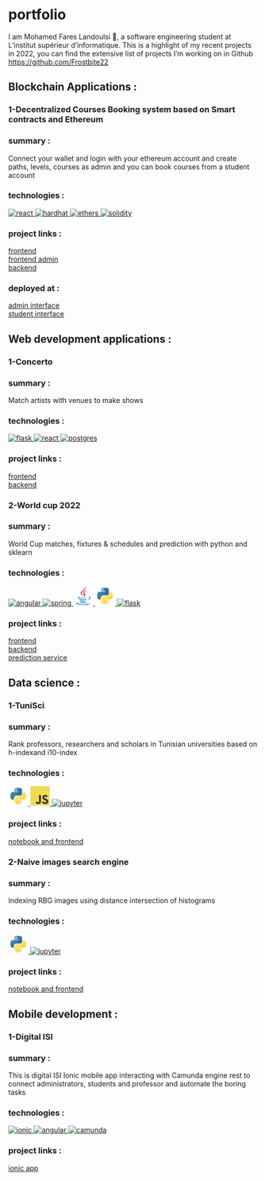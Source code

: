 # portfolio 

I am Mohamed Fares Landoulsi 👋, a software engineering student at L’institut supérieur d’informatique. This is a highlight of my recent projects in 2022, you can find the extensive list of projects I’m working on in Github https://github.com/Frostbite22

## Blockchain Applications :
### 1-Decentralized Courses Booking system based on Smart contracts and Ethereum
### summary :
Connect your wallet and login with your ethereum account and create paths, levels, courses as admin and you can book courses from a student account
### technologies :
<p><a href="https://reactjs.org/" target="_blank" rel="noreferrer"> <img src="https://reactjs.org/favicon.ico" alt="react" width="40" height="40"/> </a><a href="https://hardhat.org/" target="_blank" rel="noreferrer"> <img src="https://seeklogo.com/images/H/hardhat-logo-888739EBB4-seeklogo.com.png" alt="hardhat" width="40" height="40"/> </a> <a href="https://docs.ethers.io/v5/" target="_blank" rel="noreferrer"> <img src="https://docs.ethers.io/v5/static/logo.svg" alt="ethers" width="40" height="40"/> </a><a href="https://docs.soliditylang.org/en/v0.8.17/" target="_blank" rel="noreferrer"> <img src="https://docs.soliditylang.org/en/v0.8.17/_static/logo.svg" alt="solidity" width="40" height="40"/> </a></p>

### project links :
[frontend](https://github.com/Frostbite22/DecentralizedCoursesBookingSystemFront)<br>
[frontend admin](https://github.com/Frostbite22/DecentralizedCoursesBookingSystemFrontAdmin)<br>
[backend](https://github.com/Frostbite22/DecentralizedCoursesBookingSystemFrontAdmin)<br>

### deployed at : 
[admin interface ](https://frostbite22.github.io/DecentralizedCoursesBookingSystemFrontAdmin)<br>
[student interface ](https://frostbite22.github.io/DecentralizedCoursesBookingSystemFront)<br>

## Web development applications :
### 1-Concerto
### summary :
Match artists with venues to make shows
### technologies :
<p><a href="https://flask.palletsprojects.com/" target="_blank" rel="noreferrer"> <img src="https://www.vectorlogo.zone/logos/pocoo_flask/pocoo_flask-icon.svg" alt="flask" width="40" height="40"/> </a><a href="https://reactjs.org/" target="_blank" rel="noreferrer"> <img src="https://reactjs.org/favicon.ico" alt="react" width="40" height="40"/> </a><a href="https://www.postgresql.org/" target="_blank" rel="noreferrer"> <img src="https://www.postgresql.org/media/img/about/press/elephant.png" alt="postgres" width="40" height="40"/> </a></p>

### project links :
[frontend](https://github.com/Frostbite22/Concerto-Frontend-React)<br>
[backend](https://github.com/Frostbite22/Concerto-backend-Flask)<br>

### 2-World cup 2022 
### summary :
World Cup matches, fixtures & schedules and prediction with python and sklearn 
### technologies :
<p><a href="https://angular.io" target="_blank" rel="noreferrer"> <img src="https://angular.io/assets/images/logos/angular/angular.svg" alt="angular" width="40" height="40"/></a><a href="https://spring.io/" target="_blank" rel="noreferrer"> <img src="https://www.vectorlogo.zone/logos/springio/springio-icon.svg" alt="spring" width="40" height="40"/> </a><a href="https://www.java.com" target="_blank" rel="noreferrer"> <img src="https://raw.githubusercontent.com/devicons/devicon/master/icons/java/java-original.svg" alt="java" width="40" height="40"/> </a> <a href="https://www.python.org" target="_blank" rel="noreferrer"> <img src="https://raw.githubusercontent.com/devicons/devicon/master/icons/python/python-original.svg" alt="python" width="40" height="40"/> </a><a href="https://flask.palletsprojects.com/" target="_blank" rel="noreferrer"> <img src="https://www.vectorlogo.zone/logos/pocoo_flask/pocoo_flask-icon.svg" alt="flask" width="40" height="40"/> </a></p>

### project links :
[frontend](https://github.com/Frostbite22/formationFrontAngular)<br>
[backend](https://github.com/Frostbite22/worldcup)<br>
[prediction service](https://github.com/Frostbite22/matchPredictionService)<br>

## Data science :
### 1-TuniSci
### summary :
Rank professors, researchers and scholars in Tunisian universities based on h-indexand i10-index
### technologies :
<p> <a href="https://www.python.org" target="_blank" rel="noreferrer"> <img src="https://raw.githubusercontent.com/devicons/devicon/master/icons/python/python-original.svg" alt="python" width="40" height="40"/> </a><a href="https://developer.mozilla.org/en-US/docs/Web/JavaScript" target="_blank" rel="noreferrer"> <img src="https://raw.githubusercontent.com/devicons/devicon/master/icons/javascript/javascript-original.svg" alt="javascript" width="40" height="40"/> </a> <a href="https://jupyter.org" target="_blank" rel="noreferrer"> <img src="https://jupyter.org/assets/logos/rectanglelogo-greytext-orangebody-greymoons.svg" alt="jupyter" width="80" height="40"/> </a></p>

### project links :
[notebook and frontend](https://github.com/Frostbite22/TuniSci)<br>

### 2-Naive images search engine
### summary :
Indexing RBG images using distance intersection of histograms 
### technologies :
<p> <a href="https://www.python.org" target="_blank" rel="noreferrer"> <img src="https://raw.githubusercontent.com/devicons/devicon/master/icons/python/python-original.svg" alt="python" width="40" height="40"/> </a> <a href="https://jupyter.org" target="_blank" rel="noreferrer"> <img src="https://jupyter.org/assets/logos/rectanglelogo-greytext-orangebody-greymoons.svg" alt="jupyter" width="80" height="40"/> </a></p>

### project links :
[notebook and frontend](https://github.com/Frostbite22/Naive-images-search-engine)<br>

## Mobile development :
### 1-Digital ISI
### summary :
This is digital ISI Ionic mobile app interacting with Camunda engine rest to connect administrators, students and professor and automate the boring tasks
### technologies :
<p><a href="https://ionicframework.com" target="_blank" rel="noreferrer"> <img src="https://upload.wikimedia.org/wikipedia/commons/d/d1/Ionic_Logo.svg" alt="ionic" width="40" height="40"/> </a><a href="https://angular.io" target="_blank" rel="noreferrer"> <img src="https://angular.io/assets/images/logos/angular/angular.svg" alt="angular" width="40" height="40"/> </a><a href="https://camunda.com/" target="_blank" rel="noreferrer"> <img src="https://camunda.com/wp-content/uploads/2020/05/logo-camunda-black.svg" alt="camunda" width="80" height="40"/> </a></p>

### project links :
[ionic app](https://github.com/Frostbite22/Digitalisi-Ionic-App)<br>

